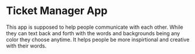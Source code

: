 # Ticket Manager App

This app is supposed to help people communicate with each other. While they can text back and forth with the words and backgrounds being any color they choose anytime. It helps people be more inspirtional and creative with their words.
